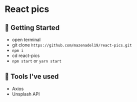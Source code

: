 # React pics

## 🚀 Getting Started

- open terminal
- git clone `https://github.com/mazenadel19/react-pics.git`
- `npm i`
- cd react-pics
- `npm start` or `yarn start`

## 🧰 Tools I've used

- Axios
- Unsplash API
